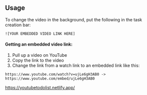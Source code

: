 ## Usage
To change the video in the background, put the following in the task creation bar:
```
![YOUR EMBEDDED VIDEO LINK HERE]
```
#### Getting an embedded video link:
1. Pull up a video on YouTube
2. Copy the link to the video
3. Change the link from a watch link to an embedded link like this:
```
https://www.youtube.com/watch?v=ujLe6gH3AB0 -> https://www.youtube.com/embed/ujLe6gH3AB0
```

https://youtubetodolist.netlify.app/
